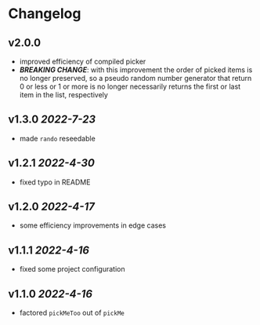 # Changelog

## v2.0.0
- improved efficiency of compiled picker
- ***BREAKING CHANGE***: with this improvement the order of picked items is no longer preserved, so a pseudo random number generator that return 0 or less or 1 or more is no longer necessarily returns the first or last item in the list, respectively
## v1.3.0 *2022-7-23*
- made `rando` reseedable
## v1.2.1 *2022-4-30*
- fixed typo in README
## v1.2.0 *2022-4-17*
- some efficiency improvements in edge cases
## v1.1.1 *2022-4-16*
- fixed some project configuration
## v1.1.0 *2022-4-16*
- factored `pickMeToo` out of `pickMe`